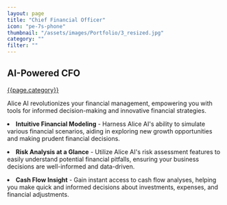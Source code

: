 ```yaml
---
layout: page
title: "Chief Financial Officer"
icon: "pe-7s-phone"
thumbnail: "/assets/images/Portfolio/3_resized.jpg"
category: ""
filter: ""
---
```


<div class="portfolio-header">
    <h2 class="portfolio-title">AI-Powered CFO</h2>
    <div class="portfolio-meta">
        <div class="portfolio-cat">
            <a href="#">{{page.category}}</a>
        </div>
    </div>
</div>

<div class="portfolio-details">
    <p>
        Alice AI revolutionizes your financial management, empowering you with tools for informed decision-making and innovative financial strategies.
    </p>
    <p><li><b>Intuitive Financial Modeling</b> - Harness Alice AI's ability to simulate various financial scenarios, aiding in exploring new growth opportunities and making prudent financial decisions.</li></p>
    <p><li><b>Risk Analysis at a Glance</b> - Utilize Alice AI's risk assessment features to easily understand potential financial pitfalls, ensuring your business decisions are well-informed and data-driven.</li></p>
    <p><li><b>Cash Flow Insight</b> - Gain instant access to cash flow analyses, helping you make quick and informed decisions about investments, expenses, and financial adjustments.</li></p>
</div>
